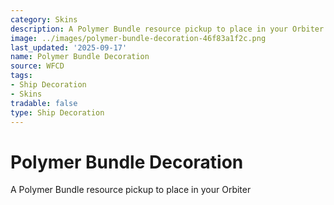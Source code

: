 ```yaml
---
category: Skins
description: A Polymer Bundle resource pickup to place in your Orbiter
image: ../images/polymer-bundle-decoration-46f83a1f2c.png
last_updated: '2025-09-17'
name: Polymer Bundle Decoration
source: WFCD
tags:
- Ship Decoration
- Skins
tradable: false
type: Ship Decoration
---
```


# Polymer Bundle Decoration

A Polymer Bundle resource pickup to place in your Orbiter

